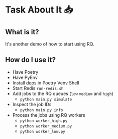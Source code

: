 # Task About It 📥

## What is it?

It's another demo of how to start using RQ.

## How do I use it?

- Have Poetry
- Have PyEnv
- Install deps in Poetry Venv Shell
- Start Redis `run-redis.sh`
- Add jobs to the RQ queues (`low` `medium` and `high`)
    - `python main.py simulate`
- Inspect the job IDs
    - `python main.py info`
- Process the jobs using RQ workers
    - `python worker_high.py`
    - `python worker_medium.py`
    - `python worker_low.py`